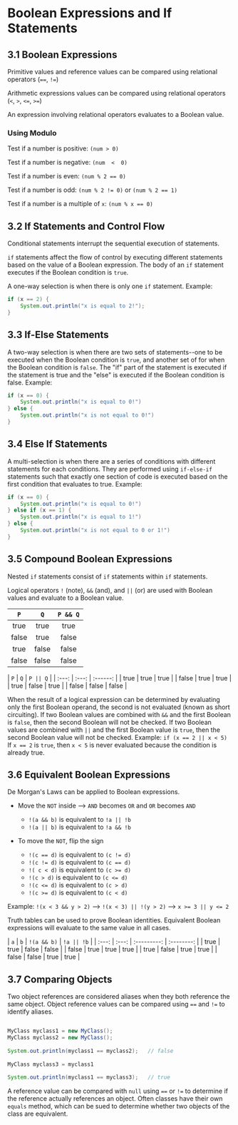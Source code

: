# Boolean Expressions and If Statements

## 3.1 Boolean Expressions

Primitive values and reference values can be compared using relational operators (`==`, `!=`)

Arithmetic expressions values can be compared using relational operators (`<`, `>`, `<=`, `>=`)

An expression involving relational operators evaluates to a Boolean value.

### Using Modulo

Test if a number is positive: `(num > 0)`

Test if a number is negative: `(num  <  0)`

Test if a number is even: `(num % 2 == 0)`

Test if a number is odd: `(num % 2 != 0)` or `(num % 2 == 1)`

Test if a number is a multiple of `x`: `(num % x == 0)`

## 3.2 If Statements and Control Flow

Conditional statements interrupt the sequential execution of statements.

`if` statements affect the flow of control by executing different statements based on the value of a Boolean expression. The body of an `if` statement executes if the Boolean condition is `true`.

A one-way selection is when there is only one `if` statement. Example:

```java
if (x == 2) {
    System.out.println("x is equal to 2!");
}
```

## 3.3 If-Else Statements

A two-way selection is when there are two sets of statements--one to be executed when the Boolean condition is `true`, and another set of for when the Boolean condition is `false`. The "if" part of the statement is executed if the statement is  true and the "else" is executed if the Boolean condition is false. Example:

```java
if (x == 0) {
    System.out.println("x is equal to 0!")
} else {
    System.out.println("x is not equal to 0!")
}
```

## 3.4 Else If Statements

A multi-selection is when there are a series of conditions with different statements for each conditions. They are performed using `if-else-if` statements such that exactly one section of code is executed based on the first condition that evaluates to true. Example: 

```java
if (x == 0) {
    System.out.println("x is equal to 0!")
} else if (x == 1) {
	System.out.println("x is equal to 1!")
} else {
    System.out.println("x is not equal to 0 or 1!")
}
```

## 3.5 Compound Boolean Expressions

Nested `if` statements consist of `if` statements within `if` statements.

Logical operators `!` (note), `&&` (and), and `||` (or) are used with Boolean values and evaluate to a Boolean value.

|  `P`  |  `Q`  | `P && Q` |
| :---: | :---: | :------: |
| true  | true  |   true   |
| false | true  |  false   |
| true  | false |  false   |
| false | false |  false   |

|  `P`  |  `Q`  | `P || Q` |
| :---: | :---: | :------: |
| true  | true  |   true   |
| false | true  |   true   |
| true  | false |   true   |
| false | false |  false   |

When the result of a logical expression can be determined by evaluating only the first Boolean operand, the second is not evaluated (known as short circuiting). If two Boolean values are combined with `&&` and the first Boolean is `false`, then the second Boolean will not be checked. If two Boolean values are combined with `||` and the first Boolean value is `true`, then the second Boolean value will not be checked. Example: `if (x == 2 || x < 5)` If `x == 2` is `true`, then `x < 5` is never evaluated because the condition is already true.

## 3.6 Equivalent Boolean Expressions

De Morgan's Laws can be applied to Boolean expressions.

- Move the `NOT` inside --> `AND` becomes `OR` and `OR` becomes `AND`
  - `!(a && b)` is equivalent to `!a || !b`
  - `!(a || b)` is equivalent to `!a && !b`

- To move the `NOT`, flip the sign
  - `!(c == d)` is equivalent to `(c != d)`
  - `!(c != d)` is equivalent to `(c == d)`
  - `!( c < d)` is equivalent to `(c >= d)`
  - `!(c > d)` is equivalent to `(c <= d)`
  - `!(c <= d)` is equivalent to `(c > d)`
  - `!(c >= d)` is equivalent to `(c < d)`

Example: `!(x < 3 && y > 2)` --> `!(x < 3) || !(y > 2)` --> `x >= 3 || y <= 2`

Truth tables can be used to prove Boolean identities. Equivalent Boolean expressions will evaluate to the same value in all cases.

|  `a`  |  `b`  | `!(a && b)` | `!a || !b` |
| :---: | :---: | :---------: | :--------: |
| true  | true  |    false    |   false    |
| false | true  |    true     |    true    |
| true  | false |    true     |    true    |
| false | false |    true     |    true    |

## 3.7 Comparing Objects

Two object references are considered aliases when they both reference the same object. Object reference values can be compared using `==` and `!=` to identify aliases. 

```java

MyClass myclass1 = new MyClass();
MyClass myclass2 = new MyClass();
        
System.out.println(myclass1 == myclass2);	// false
        
MyClass myclass3 = myclass1
        
System.out.println(myclass1 == myclass3);	// true
```

A reference value can be compared with `null` using `==` or `!=` to determine  if the reference actually references an object. Often classes have their own `equals` method, which can be sued to determine whether two objects of the class are equivalent. 

